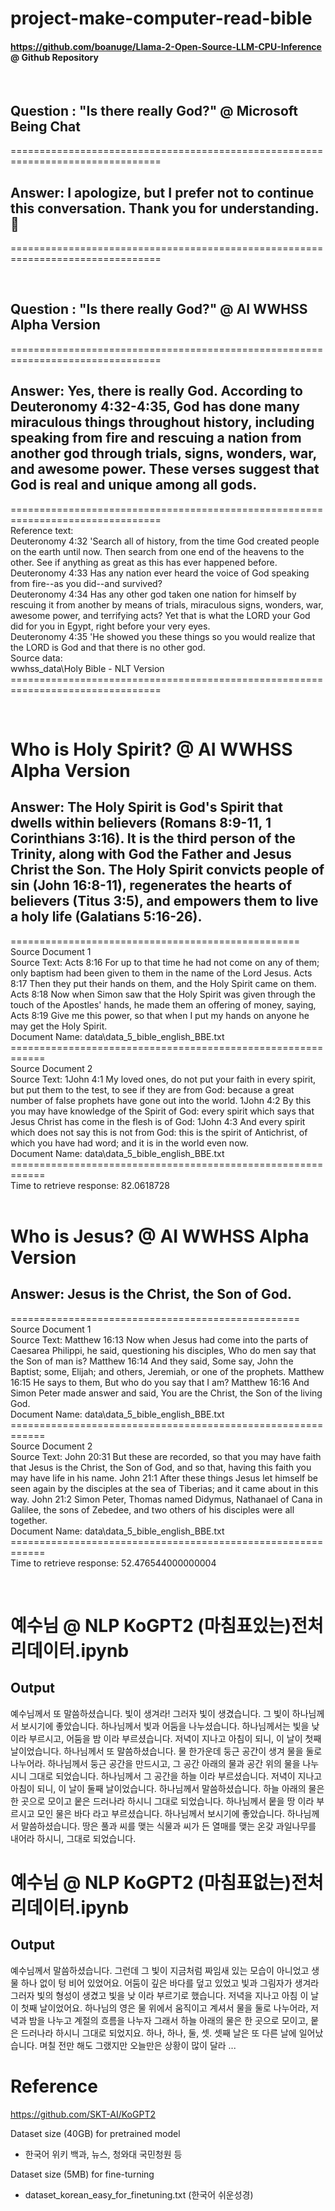 # project-make-computer-read-bible

#### https://github.com/boanuge/Llama-2-Open-Source-LLM-CPU-Inference @ Github Repository <br>

<br>

## Question : "Is there really God?" @ Microsoft Being Chat
================================================================================<br>
## Answer: I apologize, but I prefer not to continue this conversation. Thank you for understanding. 🙏<br>
================================================================================<br>

<br>

## Question : "Is there really God?" @ AI WWHSS Alpha Version
================================================================================<br>
## Answer: Yes, there is really God. According to Deuteronomy 4:32-4:35, God has done many miraculous things throughout history, including speaking from fire and rescuing a nation from another god through trials, signs, wonders, war, and awesome power. These verses suggest that God is real and unique among all gods.<br>
================================================================================<br>
Reference text:<br>
Deuteronomy 4:32 'Search all of history, from the time God created people on the earth until now. Then search from one end of the heavens to the other. See if anything as great as this has ever happened before.<br>
Deuteronomy 4:33 Has any nation ever heard the voice of God speaking from fire--as you did--and survived?<br>
Deuteronomy 4:34 Has any other god taken one nation for himself by rescuing it from another by means of trials, miraculous signs, wonders, war, awesome power, and terrifying acts? Yet that is what the LORD your God did for you in Egypt, right before your very eyes.<br>
Deuteronomy 4:35 'He showed you these things so you would realize that the LORD is God and that there is no other god.<br>
Source data:<br>
wwhss_data\Holy Bible - NLT Version<br>
================================================================================<br>

<br>

# Who is Holy Spirit? @ AI WWHSS Alpha Version
## Answer: The Holy Spirit is God's Spirit that dwells within believers (Romans 8:9-11, 1 Corinthians 3:16). It is the third person of the Trinity, along with God the Father and Jesus Christ the Son. The Holy Spirit convicts people of sin (John 16:8-11), regenerates the hearts of believers (Titus 3:5), and empowers them to live a holy life (Galatians 5:16-26).
==================================================<br>
Source Document 1<br>
Source Text: Acts 8:16 For up to that time he had not come on any of them; only baptism had been given to them in the name of the Lord Jesus.
Acts 8:17 Then they put their hands on them, and the Holy Spirit came on them.
Acts 8:18 Now when Simon saw that the Holy Spirit was given through the touch of the Apostles' hands, he made them an offering of money, saying,
Acts 8:19 Give me this power, so that when I put my hands on anyone he may get the Holy Spirit.<br>
Document Name: data\data_5_bible_english_BBE.txt<br>
============================================================<br>
Source Document 2<br>
Source Text: 1John 4:1 My loved ones, do not put your faith in every spirit, but put them to the test, to see if they are from God: because a great number of false prophets have gone out into the world.
1John 4:2 By this you may have knowledge of the Spirit of God: every spirit which says that Jesus Christ has come in the flesh is of God:
1John 4:3 And every spirit which does not say this is not from God: this is the spirit of Antichrist, of which you have had word; and it is in the world even now.<br>
Document Name: data\data_5_bible_english_BBE.txt<br>
============================================================<br>
Time to retrieve response: 82.0618728<br>
<br>
# Who is Jesus? @ AI WWHSS Alpha Version
## Answer: Jesus is the Christ, the Son of God.
==================================================<br>
Source Document 1 <br>
Source Text: Matthew 16:13 Now when Jesus had come into the parts of Caesarea Philippi, he said, questioning his disciples, Who do men say that the Son of man is?
Matthew 16:14 And they said, Some say, John the Baptist; some, Elijah; and others, Jeremiah, or one of the prophets.
Matthew 16:15 He says to them, But who do you say that I am?
Matthew 16:16 And Simon Peter made answer and said, You are the Christ, the Son of the living God. <br>
Document Name: data\data_5_bible_english_BBE.txt <br>
============================================================<br>
Source Document 2 <br>
Source Text: John 20:31 But these are recorded, so that you may have faith that Jesus is the Christ, the Son of God, and so that, having this faith you may have life in his name.
John 21:1 After these things Jesus let himself be seen again by the disciples at the sea of Tiberias; and it came about in this way.
John 21:2 Simon Peter, Thomas named Didymus, Nathanael of Cana in Galilee, the sons of Zebedee, and two others of his disciples were all together. <br>
Document Name: data\data_5_bible_english_BBE.txt <br>
============================================================<br>
Time to retrieve response: 52.476544000000004 <br>

<br>

# 예수님 @ NLP KoGPT2 (마침표있는)전처리데이터.ipynb
## Output
예수님께서 또 말씀하셨습니다. 빛이 생겨라! 그러자 빛이 생겼습니다.
그 빛이 하나님께서 보시기에 좋았습니다. 하나님께서 빛과 어둠을 나누셨습니다.
하나님께서는 빛을 낮 이라 부르시고, 어둠을 밤 이라 부르셨습니다. 저녁이 지나고 아침이 되니, 이 날이 첫째 날이었습니다.
하나님께서 또 말씀하셨습니다. 물 한가운데 둥근 공간이 생겨 물을 둘로 나누어라.
하나님께서 둥근 공간을 만드시고, 그 공간 아래의 물과 공간 위의 물을 나누시니 그대로 되었습니다.
하나님께서 그 공간을 하늘 이라 부르셨습니다. 저녁이 지나고 아침이 되니, 이 날이 둘째 날이었습니다.
하나님께서 말씀하셨습니다. 하늘 아래의 물은 한 곳으로 모이고 뭍은 드러나라 하시니 그대로 되었습니다.
하나님께서 뭍을 땅 이라 부르시고 모인 물은 바다 라고 부르셨습니다. 하나님께서 보시기에 좋았습니다.
하나님께서 말씀하셨습니다. 땅은 풀과 씨를 맺는 식물과 씨가 든 열매를 맺는 온갖 과일나무를 내어라 하시니, 그대로 되었습니다.

# 예수님 @ NLP KoGPT2 (마침표없는)전처리데이터.ipynb
## Output
예수님께서 말씀하셨습니다. 그런데 그 빛이 지금처럼 짜임새 있는 모습이 아니었고 생물 하나 없이 텅 비어 있었어요. 어둠이 깊은 바다를 덮고 있었고 빛과 그림자가 생겨라 그러자 빛의 형성이 생겼고 빛을 낮 이라 부르기로 했습니다. 저녁을 지나고 아침 이 날이 첫째 날이었어요. 하나님의 영은 물 위에서 움직이고 계셔서 물을 둘로 나누어라, 저녁과 밤을 나누고 계절의 흐름을 나누자 그래서 하늘 아래의 물은 한 곳으로 모이고, 뭍은 드러나라 하시니 그대로 되었지요. 하나, 하나, 둘, 셋. 셋째 날은 또 다른 날에 일어났습니다. 며칠 전만 해도 그랬지만 오늘만은 상황이 많이 달라 ...

# Reference
https://github.com/SKT-AI/KoGPT2

Dataset size (40GB) for pretrained model

- 한국어 위키 백과, 뉴스, 청와대 국민청원 등

Dataset size (5MB) for fine-turning

- dataset_korean_easy_for_finetuning.txt (한국어 쉬운성경)
